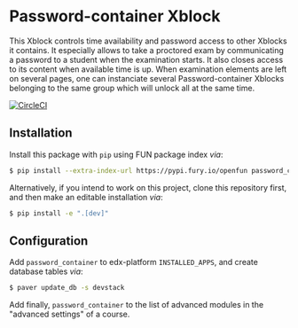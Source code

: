 Password-container Xblock
=========================

This Xblock controls time availability and password access to other Xblocks it
contains. It especially allows to take a proctored exam by communicating a
password to a student when the examination starts. It also closes access to its
content when available time is up. When examination elements are left on several
pages, one can instanciate several Password-container Xblocks belonging to the
same group which will unlock all at the same time.

[![CircleCI](https://circleci.com/gh/openfun/password-container-xblock/tree/master.svg?style=svg)](https://circleci.com/gh/openfun/password-container-xblock/tree/master)

## Installation

Install this package with `pip` using FUN package index _via_:

```bash
$ pip install --extra-index-url https://pypi.fury.io/openfun password_container-xblock
```

Alternatively, if you intend to work on this project, clone this repository
first, and then make an editable installation _via_:

```bash
$ pip install -e ".[dev]"
```

## Configuration

Add `password_container` to edx-platform `INSTALLED_APPS`, and create database
tables _via_:

```bash
$ paver update_db -s devstack
```

Add finally, `password_container` to the list of advanced modules in the
"advanced settings" of a course.
